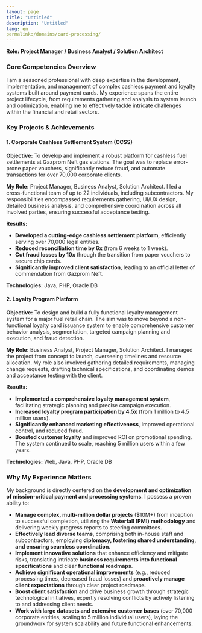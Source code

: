 ```yaml
---
layout: page
title: "Untitled"
description: "Untitled"
lang: en
permalink:/domains/card-processing/
---
```


**Role: Project Manager / Business Analyst / Solution Architect**

### Core Competencies Overview

I am a seasoned professional with deep expertise in the development, implementation, and management of complex cashless payment and loyalty systems built around payment cards. My experience spans the entire project lifecycle, from requirements gathering and analysis to system launch and optimization, enabling me to effectively tackle intricate challenges within the financial and retail sectors.

### Key Projects & Achievements

#### 1. Corporate Cashless Settlement System (CCSS)

**Objective:** To develop and implement a robust platform for cashless fuel settlements at Gazprom Neft gas stations. The goal was to replace error-prone paper vouchers, significantly reduce fraud, and automate transactions for over 70,000 corporate clients.

**My Role:** Project Manager, Business Analyst, Solution Architect. I led a cross-functional team of up to 22 individuals, including subcontractors. My responsibilities encompassed requirements gathering, UI/UX design, detailed business analysis, and comprehensive coordination across all involved parties, ensuring successful acceptance testing.

**Results:**

* **Developed a cutting-edge cashless settlement platform**, efficiently serving over 70,000 legal entities.
* **Reduced reconciliation time by 6x** (from 6 weeks to 1 week).
* **Cut fraud losses by 10x** through the transition from paper vouchers to secure chip cards.
* **Significantly improved client satisfaction**, leading to an official letter of commendation from Gazprom Neft.

**Technologies:** Java, PHP, Oracle DB

#### 2. Loyalty Program Platform

**Objective:** To design and build a fully functional loyalty management system for a major fuel retail chain. The aim was to move beyond a non-functional loyalty card issuance system to enable comprehensive customer behavior analysis, segmentation, targeted campaign planning and execution, and fraud detection.

**My Role:** Business Analyst, Project Manager, Solution Architect. I managed the project from concept to launch, overseeing timelines and resource allocation. My role also involved gathering detailed requirements, managing change requests, drafting technical specifications, and coordinating demos and acceptance testing with the client.

**Results:**

* **Implemented a comprehensive loyalty management system**, facilitating strategic planning and precise campaign execution.
* **Increased loyalty program participation by 4.5x** (from 1 million to 4.5 million users).
* **Significantly enhanced marketing effectiveness**, improved operational control, and reduced fraud.
* **Boosted customer loyalty** and improved ROI on promotional spending. The system continued to scale, reaching 5 million users within a few years.

**Technologies:** Web, Java, PHP, Oracle DB

### Why My Experience Matters

My background is directly centered on the **development and optimization of mission-critical payment and processing systems**. I possess a proven ability to:

* **Manage complex, multi-million dollar projects** ($10M+) from inception to successful completion, utilizing the **Waterfall (PMI) methodology** and delivering weekly progress reports to steering committees.
* **Effectively lead diverse teams**, comprising both in-house staff and subcontractors, employing **diplomacy, fostering shared understanding, and ensuring seamless coordination**.
* **Implement innovative solutions** that enhance efficiency and mitigate risks, translating intricate **business requirements into functional specifications** and clear **functional roadmaps**.
* **Achieve significant operational improvements** (e.g., reduced processing times, decreased fraud losses) and **proactively manage client expectations** through clear project roadmaps.
* **Boost client satisfaction** and drive business growth through strategic technological initiatives, expertly resolving conflicts by actively listening to and addressing client needs.
* **Work with large datasets and extensive customer bases** (over 70,000 corporate entities, scaling to 5 million individual users), laying the groundwork for system scalability and future functional enhancements.
